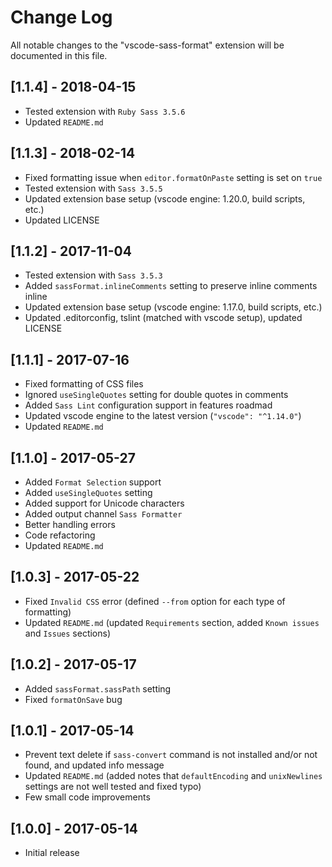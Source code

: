 # Change Log
All notable changes to the "vscode-sass-format" extension will be documented in this file.

## [1.1.4] - 2018-04-15
- Tested extension with `Ruby Sass 3.5.6`
- Updated `README.md`

## [1.1.3] - 2018-02-14
- Fixed formatting issue when `editor.formatOnPaste` setting is set on `true`
- Tested extension with `Sass 3.5.5`
- Updated extension base setup (vscode engine: 1.20.0, build scripts, etc.)
- Updated LICENSE

## [1.1.2] - 2017-11-04
- Tested extension with `Sass 3.5.3`
- Added `sassFormat.inlineComments` setting to preserve inline comments inline
- Updated extension base setup (vscode engine: 1.17.0, build scripts, etc.)
- Updated .editorconfig, tslint (matched with vscode setup), updated LICENSE

## [1.1.1] - 2017-07-16
- Fixed formatting of CSS files
- Ignored `useSingleQuotes` setting for double quotes in comments
- Added `Sass Lint` configuration support in features roadmad
- Updated vscode engine to the latest version (`"vscode": "^1.14.0"`)
- Updated `README.md`

## [1.1.0] - 2017-05-27
- Added `Format Selection` support
- Added `useSingleQuotes` setting
- Added support for Unicode characters
- Added output channel `Sass Formatter`
- Better handling errors
- Code refactoring
- Updated `README.md`

## [1.0.3] - 2017-05-22
- Fixed `Invalid CSS` error (defined `--from` option for each type of formatting)
- Updated `README.md` (updated `Requirements` section, added `Known issues` and `Issues` sections)

## [1.0.2] - 2017-05-17
- Added `sassFormat.sassPath` setting
- Fixed `formatOnSave` bug

## [1.0.1] - 2017-05-14
- Prevent text delete if `sass-convert` command is not installed and/or not found, and updated info message
- Updated `README.md` (added notes that `defaultEncoding` and `unixNewlines` settings are not well tested and fixed typo)
- Few small code improvements

## [1.0.0] - 2017-05-14
- Initial release
